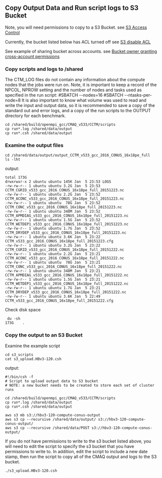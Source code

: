 ## Copy Output Data and Run script logs to S3 Bucket

Note, you will need permissions to copy to a S3 Bucket.
see <a href="<https://docs.aws.amazon.com/AmazonS3/latest/userguide/s3-access-control.html">S3 Access Control</a>

Currently, the bucket listed below has ACL turned off
see <a href="https://docs.aws.amazon.com/AmazonS3/latest/userguide/about-object-ownership.html">S3 disable ACL</a>

See example of sharing bucket across accounts.
see <a href="https://docs.aws.amazon.com/AmazonS3/latest/userguide/example-walkthroughs-managing-access-example2.html">Bucket owner granting cross-account permissions</a>

### Copy scripts and logs to /shared

The CTM_LOG files do not contain any information about the compute nodes that the jobs were run on.
Note, it is important to keep a record of the NPCOL, NPROW setting and the number of nodes and tasks used as specified in the run script: #SBATCH --nodes=16 #SBATCH --ntasks-per-node=8
It is also important to know what volume was used to read and write the input and output data, so it is recommended to save a copy of the standard out and error logs, and a copy of the run scripts to the OUTPUT directory for each benchmark.

```
cd /shared/build/openmpi_gcc/CMAQ_v533/CCTM/scripts
cp run*.log /shared/data/output
cp run*.csh /shared/data/output
```
### Examine the output files

```
cd /shared/data/output/output_CCTM_v533_gcc_2016_CONUS_16x18pe_full
ls -lht
```

output:

```
total 173G
drwxrwxr-x 2 ubuntu ubuntu 145K Jan  5 23:53 LOGS
-rw-rw-r-- 1 ubuntu ubuntu 3.2G Jan  5 23:53 CCTM_CGRID_v533_gcc_2016_CONUS_16x18pe_full_20151223.nc
-rw-rw-r-- 1 ubuntu ubuntu 2.2G Jan  5 23:52 CCTM_ACONC_v533_gcc_2016_CONUS_16x18pe_full_20151223.nc
-rw-rw-r-- 1 ubuntu ubuntu  78G Jan  5 23:52 CCTM_CONC_v533_gcc_2016_CONUS_16x18pe_full_20151223.nc
-rw-rw-r-- 1 ubuntu ubuntu 348M Jan  5 23:52 CCTM_APMDIAG_v533_gcc_2016_CONUS_16x18pe_full_20151223.nc
-rw-rw-r-- 1 ubuntu ubuntu 1.5G Jan  5 23:52 CCTM_WETDEP1_v533_gcc_2016_CONUS_16x18pe_full_20151223.nc
-rw-rw-r-- 1 ubuntu ubuntu 1.7G Jan  5 23:52 CCTM_DRYDEP_v533_gcc_2016_CONUS_16x18pe_full_20151223.nc
-rw-rw-r-- 1 ubuntu ubuntu 3.6K Jan  5 23:22 CCTM_v533_gcc_2016_CONUS_16x18pe_full_20151223.cfg
-rw-rw-r-- 1 ubuntu ubuntu 3.2G Jan  5 23:22 CCTM_CGRID_v533_gcc_2016_CONUS_16x18pe_full_20151222.nc
-rw-rw-r-- 1 ubuntu ubuntu 2.2G Jan  5 23:21 CCTM_ACONC_v533_gcc_2016_CONUS_16x18pe_full_20151222.nc
-rw-rw-r-- 1 ubuntu ubuntu  78G Jan  5 23:21 CCTM_CONC_v533_gcc_2016_CONUS_16x18pe_full_20151222.nc
-rw-rw-r-- 1 ubuntu ubuntu 348M Jan  5 23:21 CCTM_APMDIAG_v533_gcc_2016_CONUS_16x18pe_full_20151222.nc
-rw-rw-r-- 1 ubuntu ubuntu 1.5G Jan  5 23:21 CCTM_WETDEP1_v533_gcc_2016_CONUS_16x18pe_full_20151222.nc
-rw-rw-r-- 1 ubuntu ubuntu 1.7G Jan  5 23:21 CCTM_DRYDEP_v533_gcc_2016_CONUS_16x18pe_full_20151222.nc
-rw-rw-r-- 1 ubuntu ubuntu 3.6K Jan  5 22:49 CCTM_v533_gcc_2016_CONUS_16x18pe_full_20151222.cfg
```

Check disk space

```
 du -sh
173G    .
```

### Copy the output to an S3 Bucket

Examine the example script

```
cd s3_scripts
cat s3_upload.HBv3-120.csh

```

output:

```
#!/bin/csh -f
# Script to upload output data to S3 bucket
# NOTE: a new bucket needs to be created to store each set of cluster runs

cd /shared/build/openmpi_gcc/CMAQ_v533/CCTM/scripts
cp run*.log /shared/data/output
cp run*.csh /shared/data/output

aws s3 mb s3://hbv3-120-compute-conus-output
aws s3 cp --recursive /shared/data/output/ s3://hbv3-120-compute-conus-output/
aws s3 cp --recursive /shared/data/POST s3://hbv3-120-compute-conus-output/
```

If you do not have permissions to write to the s3 bucket listed above, you will need to edit the script to specify the s3 bucket that you have permissions to write to.
In addition, edit the script to include a new date stamp, then run the script to copy all of the CMAQ output and logs to the S3 bucket.

```
./s3_upload.HBv3-120.csh
```
